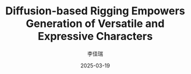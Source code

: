 ---
layout: post
title: "Diffusion-based Rigging Empowers Generation of Versatile and Expressive Characters"
date: 2025-03-19
author: "李佳瑞"
paper_url: "https://arxiv.org/abs/2411.17423"
---